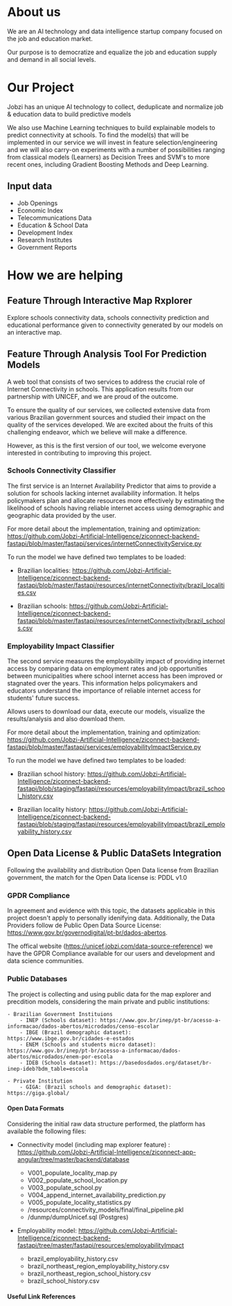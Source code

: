 # About us

We are an AI technology and data intelligence startup company focused on the job and education market.

Our purpose is to democratize and equalize the job and education supply and demand in all social levels.

# Our Project

Jobzi has an unique AI technology to collect, deduplicate and normalize job & education data to build predictive models

We also use Machine Learning techniques to build explainable models to predict connectivity at schools. To find the model(s) that will be implemented in our service we will invest in feature selection/engineering and we will also carry-on experiments with a number of possibilities ranging from classical models (Learners) as Decision Trees and SVM's to more recent ones, including Gradient Boosting Methods and Deep Learning.

## Input data

- Job Openings
- Economic Index
- Telecommunications Data
- Education & School Data
- Development Index
- Research Institutes
- Government Reports

# How we are helping

## Feature Through Interactive Map Rxplorer

Explore schools connectivity data, schools connectivity prediction and educational performance given to connectivity generated by our models on an interactive map.

## Feature Through Analysis Tool For Prediction Models

A web tool that consists of two services to address the crucial role of Internet Connectivity in schools. This application results from our partnership with UNICEF, and we are proud of the outcome.

To ensure the quality of our services, we collected extensive data from various Brazilian government sources and studied their impact on the quality of the services developed. We are excited about the fruits of this challenging endeavor, which we believe will make a difference.

However, as this is the first version of our tool, we welcome everyone interested in contributing to improving this project.

### Schools Connectivity Classifier

The first service is an Internet Availability Predictor that aims to provide a solution for schools lacking internet availability information. It helps policymakers plan and allocate resources more effectively by estimating the likelihood of schools having reliable internet access using demographic and geographic data provided by the user.

For more detail about the implementation, training and optimization: https://github.com/Jobzi-Artificial-Intelligence/ziconnect-backend-fastapi/blob/master/fastapi/services/internetConnectivityService.py

To run the model we have defined two templates to be loaded:

- Brazilian localities: https://github.com/Jobzi-Artificial-Intelligence/ziconnect-backend-fastapi/blob/master/fastapi/resources/internetConnectivity/brazil_localities.csv

- Brazilian schools: https://github.com/Jobzi-Artificial-Intelligence/ziconnect-backend-fastapi/blob/master/fastapi/resources/internetConnectivity/brazil_schools.csv


### Employability Impact Classifier

The second service measures the employability impact of providing internet access by comparing data on employment rates and job opportunities between municipalities where school internet access has been improved or stagnated over the years. This information helps policymakers and educators understand the importance of reliable internet access for students' future success.

Allows users to download our data, execute our models, visualize the results/analysis and also download them.

For more detail about the implementation, training and optimization: https://github.com/Jobzi-Artificial-Intelligence/ziconnect-backend-fastapi/blob/master/fastapi/services/employabilityImpactService.py


To run the model we have defined two templates to be loaded:

- Brazilian school history: https://github.com/Jobzi-Artificial-Intelligence/ziconnect-backend-fastapi/blob/staging/fastapi/resources/employabilityImpact/brazil_school_history.csv

- Brazilian locality history: https://github.com/Jobzi-Artificial-Intelligence/ziconnect-backend-fastapi/blob/staging/fastapi/resources/employabilityImpact/brazil_employability_history.csv


## Open Data License & Public DataSets Integration

Following the availability and distribution Open Data license from Brazilian government, the match for the Open Data license is: PDDL v1.0

### GPDR Compliance 

In agreement and evidence with this topic, the datasets applicable in this project doesn't apply to personally idenifying data. Additionally, the Data Providers follow de Public Open Data Source License: https://www.gov.br/governodigital/pt-br/dados-abertos.

The offical website (https://unicef.jobzi.com/data-source-reference) we have the GPDR Compliance available for our users and development and data science communities.


### Public Databases

The project is collecting and using public data for the map explorer and precdition models, considering the main private and public institutions:

    - Brazilian Government Instituions
        - INEP (Schools dataset): https://www.gov.br/inep/pt-br/acesso-a-informacao/dados-abertos/microdados/censo-escolar
        - IBGE (Brazil demographic dataset): https://www.ibge.gov.br/cidades-e-estados 
        - ENEM (Schools and students micro dataset): https://www.gov.br/inep/pt-br/acesso-a-informacao/dados-abertos/microdados/enem-por-escola 
        - IDEB (Schools dataset): https://basedosdados.org/dataset/br-inep-ideb?bdm_table=escola

    - Private Institution
        - GIGA: (Brazil schools and demographic dataset): https://giga.global/

#### Open Data Formats

Considering the initial raw data structure performed, the platform has available the following files:

- Connectivity model (including map explorer feature) : https://github.com/Jobzi-Artificial-Intelligence/ziconnect-app-angular/tree/master/backend/database
    - V001_populate_locality_map.py
    - V002_populate_school_location.py
    - V003_populate_school.py
    - V004_append_internet_availability_prediction.py
    - V005_populate_locality_statistics.py
    - /resources/connectivity_models/final/final_pipeline.pkl
    - /dunmp/dumpUnicef.sql (Postgres)

- Employability model: https://github.com/Jobzi-Artificial-Intelligence/ziconnect-backend-fastapi/tree/master/fastapi/resources/employabilityImpact
    - brazil_employability_history.csv
    - brazil_northeast_region_employability_history.csv
    - brazil_northeast_region_school_history.csv
    - brazil_school_history.csv

#### Useful Link References

[1]:https://www.ibge.gov.br/
[2]:https://www.ibge.gov.br/estatisticas/economicas/comercio/9016-estatisticas-do-cadastro-central-de-empresas.html?=&t=resultados
[3]:https://www.gov.br/inep/pt-br/areas-de-atuacao/avaliacao-e-exames-educacionais/saeb
[4]:https://basedosdados.org/dataset/br-inep-ideb?bdm_table=escola
[5]:https://www.gov.br/inep/pt-br/acesso-a-informacao/dados-abertos/microdados/enem-por-escola
[6]:https://www.gov.br/inep/pt-br/acesso-a-informacao/dados-abertos/microdados/censo-escolar
[7]:https://www.ibge.gov.br/cidades-e-estados




